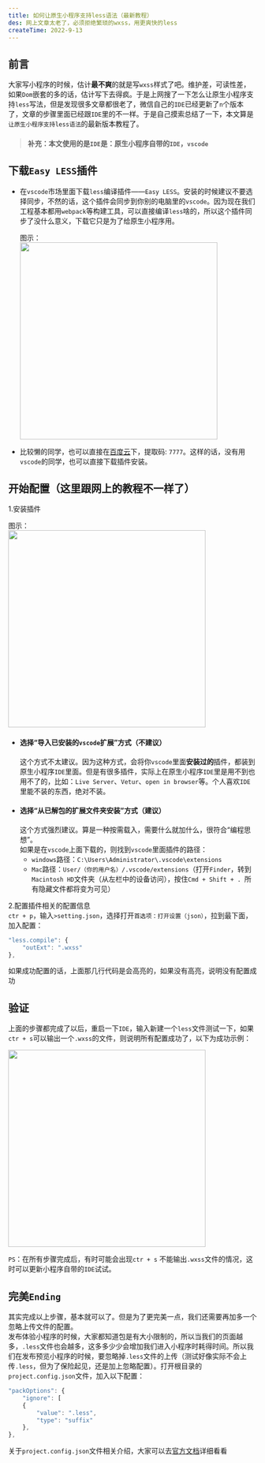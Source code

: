 ```yaml
---
title: 如何让原生小程序支持less语法（最新教程）
des: 网上文章太老了，必须拒绝繁琐的wxss，用更爽快的less
createTime: 2022-9-13
---
```


## 前言 
大家写小程序的时候，估计**最不爽**的就是写`wxss`样式了吧。维护差，可读性差，如果`Dom`嵌套的多的话，估计写下去得疯。于是上网搜了一下怎么让原生小程序支持`less`写法，但是发现很多文章都很老了，微信自己的`IDE`已经更新了`n`个版本了，文章的步骤里面已经跟`IDE`里的不一样。于是自己摸索总结了一下，本文算是`让原生小程序支持less语法`的最新版本教程了。  

> #### 补充：本文使用的是`IDE`是：原生小程序自带的`IDE`，`vscode` 

## 下载`Easy LESS`插件  
  - 在`vscode`市场里面下载`less`编译插件——`Easy LESS`。安装的时候建议不要选择同步，不然的话，这个插件会同步到你别的电脑里的`vscode`。因为现在我们工程基本都用`webpack`等构建工具，可以直接编译`less`啥的，所以这个插件同步了没什么意义，下载它只是为了给原生小程序用。  

    图示：  
    <img src="../md/let-miniprogram-use-less/step_1.png" width="400px" />


  - 比较懒的同学，也可以直接在[百度云](https://pan.baidu.com/s/1s4wnhUxHeuPV_dAiNWnfYA?pwd=7777m)下，提取码: `7777`。这样的话，没有用`vscode`的同学，也可以直接下载插件安装。

## 开始配置（这里跟网上的教程不一样了）
  1.安装插件  

  图示：  
  <img src="../md/let-miniprogram-use-less/step_2.png" width="400px" />  
  
  - #### 选择“导入已安装的`vscode`扩展”方式（不建议）  
    这个方式不太建议。因为这种方式，会将你`vscode`里面**安装过的**插件，都装到原生小程序`IDE`里面。但是有很多插件，实际上在原生小程序`IDE`里是用不到也用不了的，比如：`Live Server`、`Vetur`、`open in browser`等。个人喜欢`IDE`里能不装的东西，绝对不装。
  - #### 选择“从已解包的扩展文件夹安装”方式（建议）  
    这个方式强烈建议。算是一种按需载入，需要什么就加什么，很符合“编程思想”。  
    如果是在`vscode`上面下载的，则找到`vscode`里面插件的路径：  
    - `windows`路径：`C:\Users\Administrator\.vscode\extensions`   
    - `Mac`路径：`User/（你的用户名）/.vscode/extensions`（打开`Finder`，转到`Macintosh HD`文件夹（从左栏中的设备访问），按住`Cmd + Shift + . `所有隐藏文件都将变为可见）  

  2.配置插件相关的配置信息  
  `ctr + p`，输入`>setting.json`，选择打开`首选项：打开设置（json）`，拉到最下面，加入配置：  
  ````javascript
  "less.compile": {
      "outExt": ".wxss"
  },
  ````  

  如果成功配置的话，上面那几行代码是会高亮的，如果没有高亮，说明没有配置成功

## 验证
  上面的步骤都完成了以后，重启一下`IDE`，输入新建一个`less`文件测试一下，如果`ctr + s`可以输出一个`.wxss`的文件，则说明所有配置成功了，以下为成功示例：  

  <img src="../md/let-miniprogram-use-less/step_3.png" width="400px" />  

  `PS`：在所有步骤完成后，有时可能会出现`ctr + s` 不能输出`.wxss`文件的情况，这时可以更新小程序自带的`IDE`试试。

## 完美`Ending`
  其实完成以上步骤，基本就可以了。但是为了更完美一点，我们还需要再加多一个忽略上传文件的配置。  
  发布体验小程序的时候，大家都知道包是有大小限制的，所以当我们的页面越多，`.less`文件也会越多，这多多少少会增加我们进入小程序时耗得时间。所以我们在发布预览小程序的时候，要忽略掉`.less`文件的上传（测试好像实际不会上传`.less`，但为了保险起见，还是加上忽略配置）。打开根目录的`project.config.json`文件，加入以下配置：  
  ````javascript
  "packOptions": {
      "ignore": [
      {
          "value": ".less",
          "type": "suffix"
      },
  },
  ````  
  关于`project.config.json`文件相关介绍，大家可以去[官方文档](https://developers.weixin.qq.com/miniprogram/dev/devtools/projectconfig.html#%E4%B8%80%E7%BA%A7%E5%AD%97%E6%AE%B5)详细看看